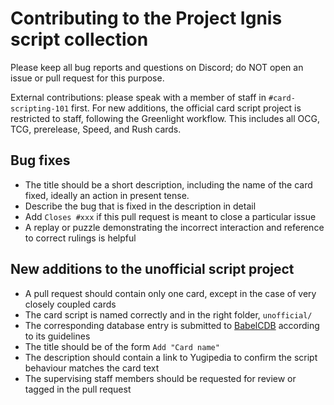 # Contributing to the Project Ignis script collection

Please keep all bug reports and questions on Discord; do NOT open an issue or pull request for this purpose.

External contributions: please speak with a member of staff in `#card-scripting-101` first. For new additions, the official card script project is restricted to staff, following the Greenlight workflow. This includes all OCG, TCG, prerelease, Speed, and Rush cards.

## Bug fixes
- The title should be a short description, including the name of the card fixed, ideally an action in present tense.
- Describe the bug that is fixed in the description in detail
- Add `Closes #xxx` if this pull request is meant to close a particular issue
- A replay or puzzle demonstrating the incorrect interaction and reference to correct rulings is helpful

## New additions to the unofficial script project
- A pull request should contain only one card, except in the case of very closely coupled cards
- The card script is named correctly and in the right folder, `unofficial/`
- The corresponding database entry is submitted to [BabelCDB](https://github.com/ProjectIgnis/BabelCDB/blob/master/README.md) according to its guidelines
- The title should be of the form `Add "Card name"`
- The description should contain a link to Yugipedia to confirm the script behaviour matches the card text
- The supervising staff members should be requested for review or tagged in the pull request
